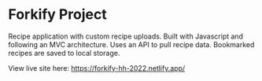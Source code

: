 # Forkify Project

Recipe application with custom recipe uploads. Built with Javascript and following an MVC architecture. Uses an API to pull recipe data. Bookmarked recipes are saved to local storage.

View live site here: https://forkify-hh-2022.netlify.app/
